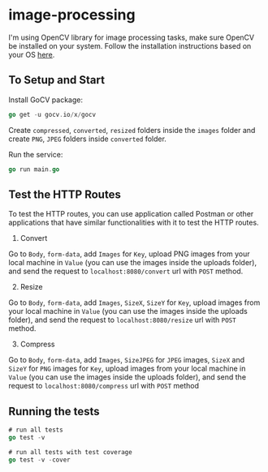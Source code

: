 # image-processing

I'm using OpenCV library for image processing tasks, make sure OpenCV be installed on your system. Follow the installation instructions based on your OS [here](https://gocv.io/getting-started/).

## To Setup and Start

Install GoCV package:

```go
go get -u gocv.io/x/gocv
```

Create `compressed`, `converted`, `resized` folders inside the `images` folder and create `PNG`, `JPEG` folders inside `converted` folder.

Run the service:

```go
go run main.go
```

## Test the HTTP Routes

To test the HTTP routes, you can use application called Postman or other applications that have similar functionalities with it to test the HTTP routes.

1. Convert

Go to `Body`, `form-data`, add `Images` for `Key`, upload PNG images from your local machine in `Value` (you can use the images inside the uploads folder), and send the request to `localhost:8080/convert` url with `POST` method.

2. Resize

Go to `Body`, `form-data`, add `Images`, `SizeX`, `SizeY` for `Key`, upload images from your local machine in `Value` (you can use the images inside the uploads folder), and send the request to `localhost:8080/resize` url with `POST` method.

3. Compress

Go to `Body`, `form-data`, add `Images`, `SizeJPEG` for `JPEG` images, `SizeX` and `SizeY` for `PNG` images for `Key`, upload images from your local machine in `Value` (you can use the images inside the uploads folder), and send the request to `localhost:8080/compress` url with `POST` method

## Running the tests

```go
# run all tests
go test -v

# run all tests with test coverage
go test -v -cover
````